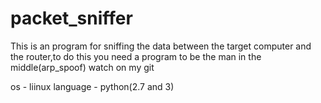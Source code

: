 # packet_sniffer

This is an program for sniffing the data between the target computer and the router,to do this you need a program to be the man in the middle(arp_spoof) watch on my git

os - liinux
language - python(2.7 and 3)
